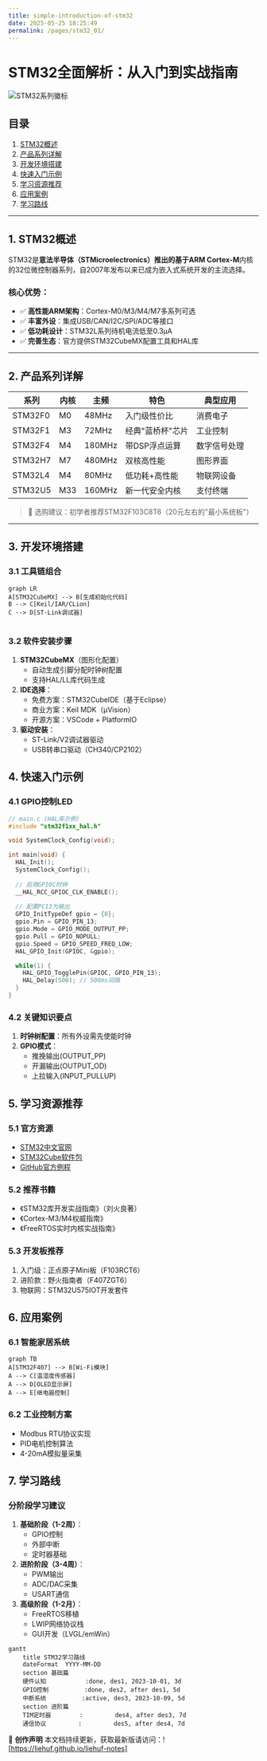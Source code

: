```yaml
---
title: simple-introduction-of-stm32
date: 2025-05-25 18:25:49
permalink: /pages/stm32_01/
---
```


# STM32全面解析：从入门到实战指南

![STM32系列徽标](https://www.st.com/content/st_com/en/products/microcontrollers-microprocessors/stm32-32-bit-arm-cortex-mcus/_jcr_content/root/responsivegrid/section_0/columns/column_0/image.coreimg.svg/1597308329923/stm32-logo.svg)

## 目录
1. [STM32概述](#1-stm32概述)
2. [产品系列详解](#2-产品系列详解) 
3. [开发环境搭建](#3-开发环境搭建)
4. [快速入门示例](#4-快速入门示例)
5. [学习资源推荐](#5-学习资源推荐)
6. [应用案例](#6-应用案例)
7. [学习路线](#7-学习路线)

---

## 1. STM32概述

STM32是**意法半导体（STMicroelectronics）**推出的基于**ARM Cortex-M**内核的32位微控制器系列，自2007年发布以来已成为嵌入式系统开发的主流选择。

### 核心优势：
- ✅ **高性能ARM架构**：Cortex-M0/M3/M4/M7多系列可选
- ✅ **丰富外设**：集成USB/CAN/I2C/SPI/ADC等接口
- ✅ **低功耗设计**：STM32L系列待机电流低至0.3μA
- ✅ **完善生态**：官方提供STM32CubeMX配置工具和HAL库

---

## 2. 产品系列详解

| 系列 | 内核 | 主频 | 特色 | 典型应用 |
|------|------|------|------|----------|
| STM32F0 | M0 | 48MHz | 入门级性价比 | 消费电子 |
| STM32F1 | M3 | 72MHz | 经典"蓝桥杯"芯片 | 工业控制 |
| STM32F4 | M4 | 180MHz | 带DSP浮点运算 | 数字信号处理 |
| STM32H7 | M7 | 480MHz | 双核高性能 | 图形界面 |
| STM32L4 | M4 | 80MHz | 低功耗+高性能 | 物联网设备 |
| STM32U5 | M33 | 160MHz | 新一代安全内核 | 支付终端 |

> 📌 选购建议：初学者推荐STM32F103C8T6（20元左右的"最小系统板"）

---

## 3. 开发环境搭建

### 3.1 工具链组合
```mermaid
graph LR
A[STM32CubeMX] --> B[生成初始化代码]
B --> C[Keil/IAR/CLion]
C --> D[ST-Link调试器]


```

### 3.2 软件安装步骤

1. **STM32CubeMX**（图形化配置）
   - 自动生成引脚分配时钟树配置
   - 支持HAL/LL库代码生成
2. **IDE选择**：
   - 免费方案：STM32CubeIDE（基于Eclipse）
   - 商业方案：Keil MDK（μVision）
   - 开源方案：VSCode + PlatformIO
3. **驱动安装**：
   - ST-Link/V2调试器驱动
   - USB转串口驱动（CH340/CP2102）

## 4. 快速入门示例

### 4.1 GPIO控制LED

```c
// main.c (HAL库示例)
#include "stm32f1xx_hal.h"

void SystemClock_Config(void);

int main(void) {
  HAL_Init();
  SystemClock_Config();
  
  // 启用GPIOC时钟
  __HAL_RCC_GPIOC_CLK_ENABLE();
  
  // 配置PC13为输出
  GPIO_InitTypeDef gpio = {0};
  gpio.Pin = GPIO_PIN_13;
  gpio.Mode = GPIO_MODE_OUTPUT_PP;
  gpio.Pull = GPIO_NOPULL;
  gpio.Speed = GPIO_SPEED_FREQ_LOW;
  HAL_GPIO_Init(GPIOC, &gpio);

  while(1) {
    HAL_GPIO_TogglePin(GPIOC, GPIO_PIN_13);
    HAL_Delay(500); // 500ms间隔
  }
}
```

### 4.2 关键知识要点

1. **时钟树配置**：所有外设需先使能时钟
2. **GPIO模式**：
   - 推挽输出(OUTPUT_PP)
   - 开漏输出(OUTPUT_OD)
   - 上拉输入(INPUT_PULLUP)

## 5. 学习资源推荐

### 5.1 官方资源

- [STM32中文官网](https://www.stmcu.com.cn/)
- [STM32Cube软件包](https://www.st.com/en/embedded-software/stm32cube-mcu-mpu-packages.html)
- [GitHub官方例程](https://github.com/STMicroelectronics)

### 5.2 推荐书籍

- 《STM32库开发实战指南》（刘火良著）
- 《Cortex-M3/M4权威指南》
- 《FreeRTOS实时内核实战指南》

### 5.3 开发板推荐

1. 入门级：正点原子Mini板（F103RCT6）
2. 进阶款：野火指南者（F407ZGT6）
3. 物联网：STM32U575IOT开发套件



## 6. 应用案例

### 6.1 智能家居系统

```mermaid
graph TB
A[STM32F407] --> B[Wi-Fi模块]
A --> C[温湿度传感器]
A --> D[OLED显示屏]
A --> E[继电器控制]
```

### 6.2 工业控制方案

- Modbus RTU协议实现
- PID电机控制算法
- 4-20mA模拟量采集

## 7. 学习路线

### 分阶段学习建议

1. **基础阶段（1-2周）**：
   - GPIO控制
   - 外部中断
   - 定时器基础
2. **进阶阶段（3-4周）**：
   - PWM输出
   - ADC/DAC采集
   - USART通信
3. **高级阶段（1-2月）**：
   - FreeRTOS移植
   - LWIP网络协议栈
   - GUI开发（LVGL/emWin）

```mermaid
gantt
    title STM32学习路线
    dateFormat  YYYY-MM-DD
    section 基础篇
    硬件认知           :done, des1, 2023-10-01, 3d
    GPIO控制          :done, des2, after des1, 5d
    中断系统          :active, des3, 2023-10-09, 5d
    section 进阶篇
    TIM定时器        :         des4, after des3, 7d
    通信协议         :         des5, after des4, 7d
```

📌 **创作声明**
本文档持续更新，获取最新版请访问：![https://liehuf.github.io/liehuf-notes]
